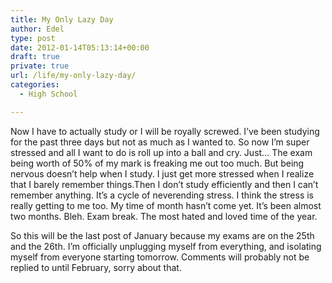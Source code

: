 ```yaml
---
title: My Only Lazy Day
author: Edel
type: post
date: 2012-01-14T05:13:14+00:00
draft: true
private: true
url: /life/my-only-lazy-day/
categories:
  - High School

---
```

Now I have to actually study or I will be royally screwed. I&#8217;ve been studying for the past three days but not as much as I wanted to. So now I&#8217;m super stressed and all I want to do is roll up into a ball and cry. Just&#8230; The exam being worth of 50% of my mark is freaking me out too much. But being nervous doesn&#8217;t help when I study. I just get more stressed when I realize that I barely remember things.Then I don&#8217;t study efficiently and then I can&#8217;t remember anything. It&#8217;s a cycle of neverending stress. I think the stress is really getting to me too. My time of month hasn&#8217;t come yet. It&#8217;s been almost two months. Bleh. Exam break. The most hated and loved time of the year. 

So this will be the last post of January because my exams are on the 25th and the 26th. I&#8217;m officially unplugging myself from everything, and isolating myself from everyone starting tomorrow. Comments will probably not be replied to until February, sorry about that.

<ol class="footnote">
</ol>